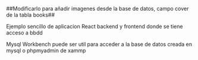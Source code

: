 ##Modificarlo para añadir imagenes desde la base de datos, campo cover de la tabla books##

Ejemplo sencillo de aplicacion React backend y frontend donde se tiene acceso a bbdd

Mysql Workbench puede ser util para acceder a la base de datos creada en mysql o phpmyadmin de xammp
